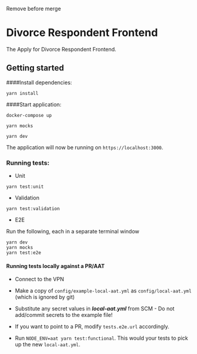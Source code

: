 Remove before merge

# Divorce Respondent Frontend

The Apply for Divorce Respondent Frontend.

## Getting started

####Install dependencies:

`yarn install`

####Start application:

`docker-compose up`

`yarn mocks`

`yarn dev`

The application will now be running on ```https://localhost:3000```.

### Running tests:

* Unit

```
yarn test:unit
```

* Validation

```
yarn test:validation
```

* E2E

Run the following, each in a separate terminal window
```
yarn dev
yarn mocks
yarn test:e2e
```

#### Running tests locally against a PR/AAT

* Connect to the VPN

* Make a copy of `config/example-local-aat.yml` as `config/local-aat.yml` (which is ignored by git)

* Substitute any secret values in ***local-aat.yml*** from SCM - Do not add/commit secrets to the example file!

* If you want to point to a PR, modify `tests.e2e.url` accordingly.

* Run ```NODE_ENV=aat yarn test:functional```. This would your tests to pick up the new `local-aat.yml`.
